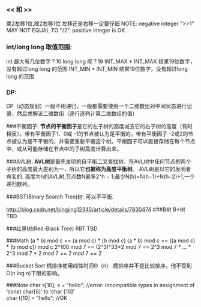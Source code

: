 ### << 和 >>
乘2左移1位,除2右移1位
左移还是右移一定要仔细
NOTE: negative integer ">>1" MAY NOT EQUAL TO "/2". positive integer is OK.

### int/long long 取值范围:
int 最大有几位数字？10
long long 呢？19
INT_MAX * INT_MAX 结果19位数字，没有超过long long 的范围
INT_MIN * INT_MIN 结果19位数字，没有超过long long 的范围

### DP:
DP（动态规划）一般不用递归，一般都需要使用一个二维数组对中间状态进行记录，然后求解该二维数组（逐行逐列计算二维数组的值）

###平衡因子:
**节点的平衡因子**是它的左子树的高度减去它的右子树的高度（有时相反）。带有平衡因子1、0或 -1的节点被认为是平衡的。带有平衡因子 -2或2的节点被认为是不平衡的，并需要重新平衡这个树。平衡因子可以直接存储在每个节点中，或从可能存储在节点中的子树高度计算出来。

###AVL树:
**AVL树**是最先发明的自平衡二叉查找树。在AVL树中任何节点的两个子树的高度最大差别为一，所以它**也被称为高度平衡树**。
AVL树是以它的发明者命名的.
高度为h的AVL树,节点数N最多2^h − 1;最少N(h)=N(h−1)+N(h−2)+1,一个递归数列。

###BST(Binary Search Tree)树:
可以不平衡.

http://blog.csdn.net/bingjing12345/article/details/7830474
###B树 B+树
TBD

###红黑树(Red-Black Tree) RBT
TBD

###Math
(a * b) mod c == (a mod c) * (b mod c)
(a * b) mod c == ((a mod c) * (b mod c)) mod c
2^100 mod 7 == (2^3)^33*2 mod 7 == 2^3 mod 7 * ... * 2^3 mod 7 * 2 mod 7 == 2 mod 7 == 2

###Bucket Sort
桶排序使用线性时间Θ（n）.桶排序并不是比较排序，他不受到O(n log n)下限的影响。

###Note
char s[10];
s = "hello"; //error: incompatible types in assignment of ‘const char[6]’ to ‘char [10]’                                                        
char t[10] = "hello";   //OK
